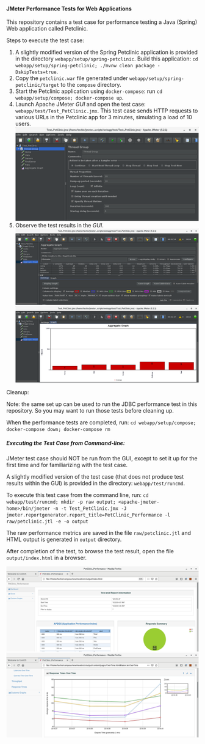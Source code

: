 #### JMeter Performance Tests for Web Applications
This repository contains a test case for performance testing a Java (Spring) Web application called Petclinic.

Steps to execute the test case:
1. A slightly modified version of the Spring Petclinic application is provided in the directory `webapp/setup/spring-petclinic`. Build this application: `cd webapp/setup/spring-petclinic; ./mvnw clean package -DskipTests=true`.
2. Copy the `petclinic.war` file generated under `webapp/setup/spring-petclinic/target` to the `compose` directory.
3. Start the Petclinic application using `docker-compose`: run `cd webapp/setup/compose; docker-compose up`.
4. Launch Apache JMeter *GUI* and open the test case: `webapp/test/Test_PetClinic.jmx`. This test case sends HTTP requests to various URLs in the Petclinic app for 3 minutes, simulating a load of 10 users.
![Test Case](https://github.com/techyugadi/jmeter_scripts/blob/master/img/jmeter01.png)
5. Observe the test results in the *GUI*.
![Response Times](https://github.com/techyugadi/jmeter_scripts/blob/master/img/jmeter02.png)
![Response Times (Graphical)](https://github.com/techyugadi/jmeter_scripts/blob/master/img/jmeter03.png)

Cleanup:

Note: the same set up can be used to run the JDBC performance test in this repository. So you may want to run those tests before cleaning up.

When the performance tests are completed, run: `cd webapp/setup/compose; docker-compose down; docker-compose rm`

##### Executing the Test Case from Command-line:
JMeter test case should NOT be run from the GUI, except to set it up for the first time and for familiarizing with the test case.

A slightly modified version of the test case (that does not produce test results within the GUI) is provided in the directory: `webapp/test/runcmd`.

To execute this test case from the command line, run:
`cd webapp/test/runcmd; mkdir -p raw output; <apache-jmeter-home>/bin/jmeter -n -t Test_PetClinic.jmx -J jmeter.reportgenerator.report_title=PetClinic_Performance -l raw/petclinic.jtl -e -o output`

The raw performance metrics are saved in the file `raw/petclinic.jtl` and HTML output is generated in `output` directory.

After completion of the test, to browse the test result, open the file `output/index.html` in a browser.

![Results Summary](https://github.com/techyugadi/jmeter_scripts/blob/master/img/jmeter06.png)
![Response Times (Graphical)](https://github.com/techyugadi/jmeter_scripts/blob/master/img/jmeter07.png)
